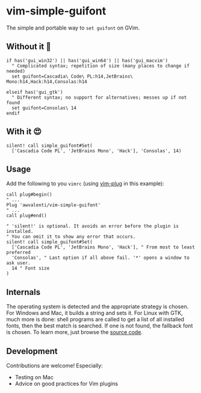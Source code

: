 # vim-simple-guifont
The simple and portable way to `set guifont` on GVim.

## Without it 🙁
```vim
if has('gui_win32') || has('gui_win64') || has('gui_macvim')
  " Complicated syntax; repetition of size (many places to change if needed)
  set guifont=Cascadia\ Code\ PL:h14,JetBrains\ Mono:h14,Hack:h14,Consolas:h14

elseif has('gui_gtk')
  " Different syntax; no support for alternatives; messes up if not found
  set guifont=Consolas\ 14
endif
```

## With it 😍
```vim
silent! call simple_guifont#Set(
  ['Cascadia Code PL', 'JetBrains Mono', 'Hack'], 'Consolas', 14)
```

## Usage
Add the following to you `vimrc`
(using [vim-plug](https://github.com/junegunn/vim-plug) in this example):
```vim
call plug#begin()
" ...
Plug 'awvalenti/vim-simple-guifont'
" ...
call plug#end()

" 'silent!' is optional. It avoids an error before the plugin is installed.
" You can omit it to show any error that occurs.
silent! call simple_guifont#Set(
  ['Cascadia Code PL', 'JetBrains Mono', 'Hack'], " From most to least preferred
  'Consolas', " Last option if all above fail. '*' opens a window to ask user.
  14 " Font size
)
```

## Internals
The operating system is detected and the appropriate strategy is chosen.
For Windows and Mac, it builds a string and sets it.
For Linux with GTK, much more is done: shell programs are called to get
a list of all installed fonts, then the best match is searched.
If one is not found, the fallback font is chosen.
To learn more, just browse the [source code](autoload/simple_guifont.vim).

## Development
Contributions are welcome! Especially:
- Testing on Mac
- Advice on good practices for Vim plugins

